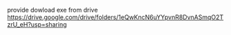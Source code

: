 provide dowload exe from  drive https://drive.google.com/drive/folders/1eQwKncN6uYYpvnR8DvnASmqO2TzrU_eH?usp=sharing
